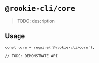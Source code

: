 # `@rookie-cli/core`

> TODO: description

## Usage

```
const core = require('@rookie-cli/core');

// TODO: DEMONSTRATE API
```
